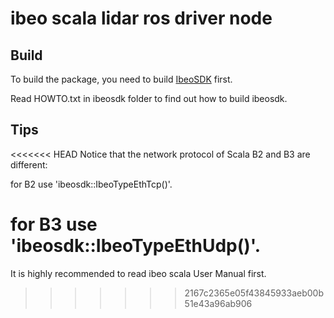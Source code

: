 # ibeo scala lidar ros driver node

## Build
To build the package, you need to build [IbeoSDK](http://www.ibeo-as.com/) first.

Read HOWTO.txt in ibeosdk folder to find out how to build ibeosdk.

## Tips
<<<<<<< HEAD
Notice that the network protocol of Scala B2 and B3 are different:

for B2 use 'ibeosdk::IbeoTypeEthTcp()'.

for B3 use 'ibeosdk::IbeoTypeEthUdp()'.
=======
It is highly recommended to read ibeo scala User Manual first.
>>>>>>> 2167c2365e05f43845933aeb00b51e43a96ab906
